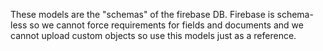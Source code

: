These models are the "schemas" of the firebase DB. Firebase is schema-less so we cannot force requirements for fields and documents and we cannot upload custom objects so use this models just as a reference.